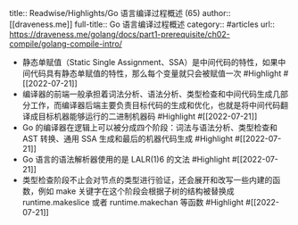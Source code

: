 title:: Readwise/Highlights/Go 语言编译过程概述 (65)
author:: [[draveness.me]]
full-title:: Go 语言编译过程概述
category:: #articles
url:: https://draveness.me/golang/docs/part1-prerequisite/ch02-compile/golang-compile-intro/

- 静态单赋值（Static Single Assignment、SSA）是中间代码的特性，如果中间代码具有静态单赋值的特性，那么每个变量就只会被赋值一次 #Highlight #[[2022-07-21]]
- 编译器的前端一般承担着词法分析、语法分析、类型检查和中间代码生成几部分工作，而编译器后端主要负责目标代码的生成和优化，也就是将中间代码翻译成目标机器能够运行的二进制机器码 #Highlight #[[2022-07-21]]
- Go 的编译器在逻辑上可以被分成四个阶段：词法与语法分析、类型检查和 AST 转换、通用 SSA 生成和最后的机器代码生成 #Highlight #[[2022-07-21]]
- Go 语言的语法解析器使用的是 LALR(1)6 的文法 #Highlight #[[2022-07-21]]
- 类型检查阶段不止会对节点的类型进行验证，还会展开和改写一些内建的函数，例如 make 关键字在这个阶段会根据子树的结构被替换成 runtime.makeslice 或者 runtime.makechan 等函数 #Highlight #[[2022-07-21]]